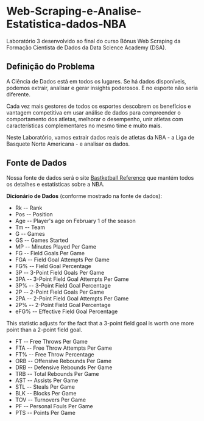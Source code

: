 # Web-Scraping-e-Analise-Estatistica-dados-NBA

Laboratório 3 desenvolvido ao final do curso Bônus Web Scraping da Formação Cientista de Dados da Data Science Academy (DSA).

## Definição do Problema

A Ciência de Dados está em todos os lugares. Se há dados disponíveis, podemos extrair, analisar e gerar insights poderosos. E no esporte não seria diferente.

Cada vez mais gestores de todos os esportes descobrem os benefícios e vantagem competitiva em usar análise de dados para compreender o comportamento dos atletas, melhorar o desempenho, unir atletas com características complementares no mesmo time e muito mais.

Neste Laboratório, vamos extrair dados reais de atletas da NBA - a Liga de Basquete Norte Americana - e analisar os dados.

## Fonte de Dados

Nossa fonte de dados será o site <a href="https://www.basketball-reference.com">Bastketball Reference</a> que mantém todos os detalhes e estatísticas sobre a NBA.


**Dicionário de Dados** (conforme mostrado na fonte de dados):

- Rk -- Rank
- Pos -- Position
- Age -- Player's age on February 1 of the season
- Tm -- Team
- G -- Games
- GS -- Games Started
- MP -- Minutes Played Per Game
- FG -- Field Goals Per Game
- FGA -- Field Goal Attempts Per Game
- FG% -- Field Goal Percentage
- 3P -- 3-Point Field Goals Per Game
- 3PA -- 3-Point Field Goal Attempts Per Game
- 3P% -- 3-Point Field Goal Percentage
- 2P -- 2-Point Field Goals Per Game
- 2PA -- 2-Point Field Goal Attempts Per Game
- 2P% -- 2-Point Field Goal Percentage
- eFG% -- Effective Field Goal Percentage

This statistic adjusts for the fact that a 3-point field goal is worth one more point than a 2-point field goal.

- FT -- Free Throws Per Game
- FTA -- Free Throw Attempts Per Game
- FT% -- Free Throw Percentage
- ORB -- Offensive Rebounds Per Game
- DRB -- Defensive Rebounds Per Game
- TRB -- Total Rebounds Per Game
- AST -- Assists Per Game
- STL -- Steals Per Game
- BLK -- Blocks Per Game
- TOV -- Turnovers Per Game
- PF -- Personal Fouls Per Game
- PTS -- Points Per Game
